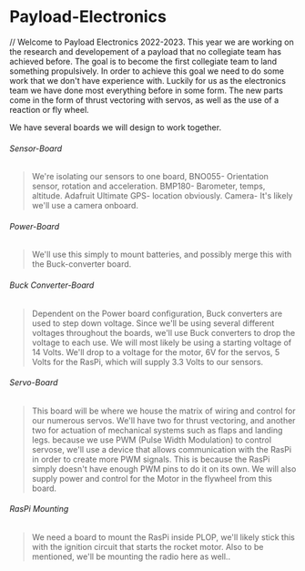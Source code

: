 # Payload-Electronics
// Welcome to Payload Electronics 2022-2023. This year we are working on the research and developement of a payload that no collegiate team has achieved before. 
The goal is to become the first collegiate team to land something propulsively.
In order to achieve this goal we need to do some work that we don't have experience with.
Luckily for us as the electronics team we have done most everything before in some form. The new parts come in the form of thrust vectoring with servos, as well as
the use of a reaction or fly wheel.

We have several boards we will design to work together.

 ###### Sensor-Board
  > We're isolating our sensors to one board, 
       BNO055- Orientation sensor, rotation and acceleration.
       BMP180- Barometer, temps, altitude.
       Adafruit Ultimate GPS- location obviously.
       Camera- It's likely we'll use a camera onboard.
###### Power-Board
   >We'll use this simply to mount batteries, and possibly merge this with the Buck-converter board.
   
###### Buck Converter-Board
   >Dependent on the Power board configuration,
     Buck converters are used to step down voltage. 
     Since we'll be using several different voltages throughout the boards, we'll use Buck converters to drop the voltage to each use.
     We will most likely be using a starting voltage of 14 Volts.
        We'll drop to a voltage for the motor, 6V for the servos, 5 Volts for the RasPi, which will supply 3.3 Volts to our sensors.
        
###### Servo-Board
   >This board will be where we house the matrix of wiring and control for our numerous servos.
     We'll have two for thrust vectoring, and another two for actuation of mechanical systems such as flaps and landing legs. 
     because we use PWM (Pulse Width Modulation) to control servose, we'll use a device that allows communication
     with the RasPi in order to create more PWM signals. This is because the RasPi simply doesn't have enough PWM pins to do it on its own.
     We will also supply power and control for the Motor in the flywheel from this board.
     
###### RasPi Mounting
   >We need a board to mount the RasPi inside PLOP, we'll likely stick this with the ignition circuit that starts the rocket motor. Also to be mentioned, we'll be mounting the radio here as well..
   
        
       


  
